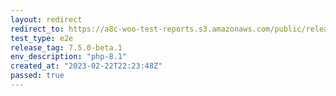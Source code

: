 ```yaml
---
layout: redirect
redirect_to: https://a8c-woo-test-reports.s3.amazonaws.com/public/release/7.5.0-beta.1/php-8.1/e2e/index.html
test_type: e2e
release_tag: 7.5.0-beta.1
env_description: "php-8.1"
created_at: "2023-02-22T22:23:48Z"
passed: true
---
```

